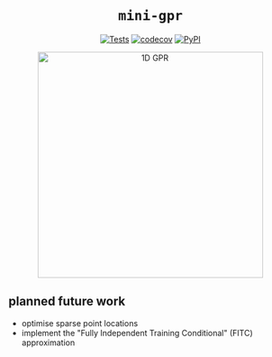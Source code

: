 <div align="center">

# `mini-gpr`

[![Tests](https://github.com/jla-gardner/mini-gpr/actions/workflows/tests.yaml/badge.svg?branch=main)](https://github.com/jla-gardner/mini-gpr/actions/workflows/tests.yaml)
[![codecov](https://codecov.io/gh/jla-gardner/mini-gpr/branch/main/graph/badge.svg)](https://codecov.io/gh/jla-gardner/mini-gpr)
[![PyPI](https://img.shields.io/pypi/v/mini-gpr)](https://pypi.org/project/mini-gpr/)


<img src="docs/_static/1d-gpr.gif" alt="1D GPR" width="400">

</div>



## planned future work
- optimise sparse point locations
- implement the "Fully Independent Training Conditional" (FITC) approximation